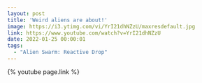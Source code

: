 ```yaml
---
layout: post
title: 'Weird aliens are about!'
image: https://i3.ytimg.com/vi/YrI21dhNZzU/maxresdefault.jpg
link: https://www.youtube.com/watch?v=YrI21dhNZzU
date: 2022-01-25 00:00:01
tags:
  - "Alien Swarm: Reactive Drop"
---
```


{% youtube page.link %}
